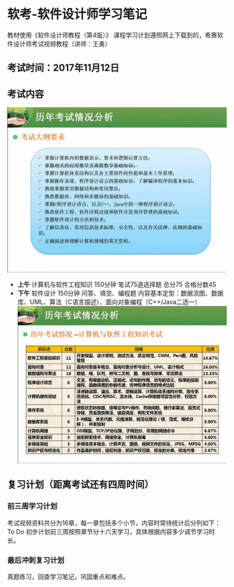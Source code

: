 # 软考-软件设计师学习笔记
教材使用《软件设计师教程（第4版）》
课程学习计划遵照网上下载到的，希赛软件设计师考试视频教程（讲师：王勇）
## 考试时间：2017年11月12日
## 考试内容
![考试大纲要求](/imgs/dagang.png) 
* **上午** 计算机与软件工程知识 150分钟 笔试75道选择题 总分75 合格分数45
* **下午** 软件设计 150分钟 问答、填空、编程题 内容基本定型：数据流图、数据库、UML、算法（C语言描述）、面向对象编程（C++/Java二选一）
![历年考试情况分析表](/imgs/1.png)
## 复习计划（距离考试还有四周时间）
### 前三周学习计划
考试视频资料共分为16章，每一章包括多个小节，内容时常待统计后分列如下：
To Do
初步计划前三周按照章节分十六天学习，具体根据内容多少调节学习时长。
### 最后冲刺复习计划
真题练习，回查学习笔记，巩固重点和难点。